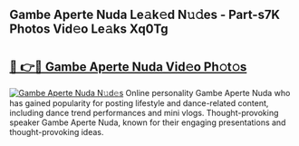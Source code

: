## Gambe Aperte Nuda Le𝚊k𝚎d N𝚞𝚍es - Part-s7K Photos Vid𝚎o Le𝚊ks Xq0Tg

# <h2><a href="http://fbc0eq.evod.top/?m=Gambe+Aperte+Nuda">🔗 👉🔴 Gambe Aperte Nuda Vid𝚎o Ph𝚘t𝚘s</a></h2>

[![Gambe Aperte Nuda N𝚞d𝚎s](https://i.imgur.com/8V9OHl7.gif)](http://fbc0eq.evod.top/?m=Gambe+Aperte+Nuda)
Online personality Gambe Aperte Nuda who has gained popularity for posting lifestyle and dance-related content, including dance trend performances and mini vlogs. Thought-provoking speaker Gambe Aperte Nuda, known for their engaging presentations and thought-provoking ideas. 
